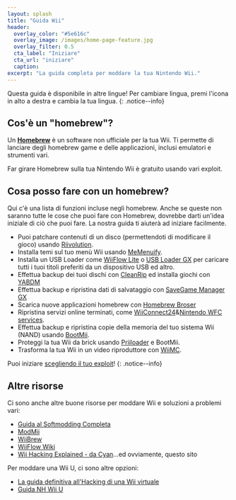 ```yaml
---
layout: splash
title: "Guida Wii"
header:
  overlay_color: "#5e616c"
  overlay_image: /images/home-page-feature.jpg
  overlay_filter: 0.5
  cta_label: "Iniziare"
  cta_url: "iniziare"
  caption:
excerpt: "La guida completa per moddare la tua Nintendo Wii."
---
```


Questa guida è disponibile in altre lingue! Per cambiare lingua, premi l'icona in alto a destra e cambia la tua lingua.
{: .notice--info}

## Cos'è un "homebrew"?

Un [**Homebrew**](https://en.wikipedia.org/wiki/Homebrew_(video_games)) è un software non ufficiale per la tua Wii. Ti permette di lanciare degli homebrew game e delle applicazioni, inclusi emulatori e strumenti vari.

Far girare Homebrew sulla tua Nintendo Wii è gratuito usando vari exploit.

## Cosa posso fare con un homebrew?

Qui c'è una lista di funzioni incluse negli homebrew. Anche se queste non saranno tutte le cose che puoi fare con Homebrew, dovrebbe darti un'idea iniziale di ciò che puoi fare. La nostra guida ti aiuterà ad iniziare facilmente.

- Puoi patchare contenuti di un disco (permettendoti di modificare il gioco) usando [Riivolution](http://www.wiibrew.org/wiki/Riivolution).
- Installa temi sul tuo menù Wii usando [MeMenuify](themes).
- Installa un USB Loader come [WiiFlow Lite](https://gbatemp.net/threads/wiiflow-lite.422685/) o [USB Loader GX](usbloadergx) per caricare tutti i tuoi titoli preferiti da un dispositivo USB ed altro.
- Effettua backup dei tuoi dischi con [CleanRip](/dump-games) ed installa giochi con [YABDM](dump-wads)
- Effettua backup e ripristina dati di salvataggio con [SaveGame Manager GX](https://wiidatabase.de/downloads/wii-tools/savegame-manager-gx-beta/)
- Scarica nuove applicazioni homebrew con [Homebrew Broser](hbb)
- Ripristina servizi online terminati, come [WiiConnect24](riiconnect24)&[Nintendo WFC services](wiimmfi).
- Effettua backup e ripristina copie della memoria del tuo sistema Wii (NAND) usando [BootMii](http://bootmii.org).
- Proteggi la tua Wii da brick usando [Priiloader](priiloader) e BootMii.
- Trasforma la tua Wii in un video riproduttore con [WiiMC](http://www.wiimc.org/).

Puoi iniziare [scegliendo il tuo exploit](get-started)!
{: .notice--info}

## Altre risorse

Ci sono anche altre buone risorse per moddare Wii e soluzioni a problemi vari:

- [Guida al Softmodding Completa](https://sites.google.com/site/completesg/)
- [ModMii](http://modmii.000webhostapp.com/)
- [WiiBrew](https://wiibrew.org/)
- [WiiFlow Wiki](https://sites.google.com/site/wiiflowiki4/)
- [Wii Hacking Explained - da Cyan](https://gbatemp.net/threads/wii-hacking-explained.501605/)...ed ovviamente, questo sito

Per moddare una Wii U, ci sono altre opzioni:
- [La guida definitiva all'Hacking di una Wii virtuale](https://gbatemp.net/threads/the-definitive-vwii-hacking-guide.425852/)
- [Guida NH Wii U](https://wiiuguide.xyz)

